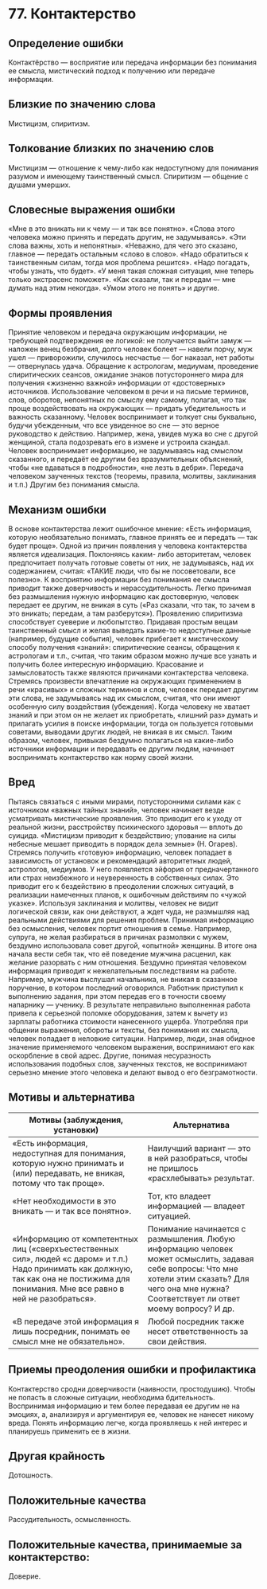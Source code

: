 # 77. Контактерство

## Определение ошибки
Контактёрство — восприятие или передача информации без понимания ее смысла, мистический подход к получению или передаче информации.

## Близкие по значению слова
Мистицизм, спиритизм.

## Толкование близких по значению слов
Мистицизм — отношение к чему-либо как недоступному для понимания разумом и имеющему таинственный смысл.
Спиритизм — общение с душами умерших.

## Словесные выражения ошибки
«Мне в это вникать ни к чему — и так все понятно».
«Слова этого человека можно принять и передать другим, не задумываясь».
«Эти слова важны, хоть и непонятны».
«Неважно, для чего это сказано, главное — передать остальным «слово в слово».
«Надо обратиться к таинственным силам, тогда моя проблема решится».
«Надо погадать, чтобы узнать, что будет».
«У меня такая сложная ситуация, мне теперь только экстрасенс поможет».
«Как сказали, так и передам — мне думать над этим некогда».
«Умом этого не понять» и другие.

## Формы проявления
Принятие человеком и передача окружающим информации, не требующей подтверждения ее логикой: не получается выйти замуж — наложен венец безбрачия, долго человек болеет — навели порчу, муж ушел — приворожили, случилось несчастье — бог наказал, нет работы — отвернулась удача.
Обращение к астрологам, медиумам, проведение спиритических сеансов, ожидание знаков потустороннего мира для получения «жизненно важной» информации от «достоверных» источников.
Использование человеком в речи и на письме терминов, слов, оборотов, непонятных по смыслу ему самому, полагая, что так проще воздействовать на окружающих — придать убедительность и важность сказанному.
Человек воспринимает и толкует сны буквально, будучи убежденным, что все увиденное во сне — это верное руководство к действию. Например, жена, увидев мужа во сне с другой женщиной, стала подозревать его в измене и устроила скандал.
Человек воспринимает информацию, не задумываясь над смыслом сказанного, и передаёт ее другим без вразумительных объяснений, чтобы «не вдаваться в подробности», «не лезть в дебри».
Передача человеком заученных текстов (теоремы, правила, молитвы, заклинания и т.п.) Другим без понимания смысла.

## Механизм ошибки
В основе контактерства лежит ошибочное мнение: «Есть информация, которую необязательно понимать, главное принять ее и передать — так будет проще».
Одной из причин появления у человека контактерства является идеализация. Поклоняясь каким- либо авторитетам, человек предпочитает получать готовые советы от них, не задумываясь, над их содержанием, считая: «ТАКИЕ люди, что бы не посоветовали, все полезно».
К восприятию информации без понимания ее смысла приводит также доверчивость и нерассудительность. Легко принимая без размышления нужную информацию как достоверную, человек передает ее другим, не вникая в суть («Раз сказали, что так, то зачем в это вникать; передам, а там разберутся»).
Проявлению спиритизма способствует суеверие и любопытство. Придавая простым вещам таинственный смысл и желая выведать какие-то недоступные данные (например, будущие события), человек прибегает к мистическому способу получения «знаний»: спиритические сеансы, обращения к астрологам и т.п., считая, что таким образом можно лучше все узнать и получить более интересную информацию.
Красование и замысловатость также являются причинами контактерства человека. Стремясь произвести впечатление на окружающих применением в речи «красивых» и сложных терминов и слов, человек передает другим эти слова, не задумываясь над их смыслом, считая, что они имеют особенную силу воздействия (убеждения).
Когда человеку не хватает знаний и при этом он не желает их приобретать, «лишний раз» думать и прилагать усилия в поиске информации, тогда он пользуется готовыми советами, выводами других людей, не вникая в их смысл.
Таким образом, человек, привыкая бездумно полагаться на какие-либо источники информации и передавать ее другим людям, начинает воспринимать контактерство как норму своей жизни.

## Вред
Пытаясь связаться с иными мирами, потусторонними силами как с источником «важных тайных знаний», человек начинает везде усматривать мистические проявления. Это приводит его к уходу от реальной жизни, расстройству психического здоровья — вплоть до суицида.
«Мистицизм приводит к бездействию; упование на силы небесные мешает приводить в порядок дела земные» (Н. Огарев). Стремясь получить «готовую» информацию, человек попадает в зависимость от установок и рекомендаций авторитетных людей, астрологов, медиумов. У него появляется эйфория от предначертанного или страх неизбежного и неуверенность в собственных силах. Это приводит его к бездействию в преодолении сложных ситуаций, в реализации намеченных планов, к ошибочным действиям по «чужой указке».
Используя заклинания и молитвы, человек не видит логической связи, как они действуют, а ждет чуда, не размышляя над реальными действиями для решения проблем.
Принимая информацию без осмысления, человек портит отношения в семье. Например, супруга, не желая разбираться в причинах размолвки с мужем, бездумно использовала совет другой, «опытной» женщины. В итоге она начала вести себя так, что её поведение мужчина расценил, как желание разорвать с ним отношения.
Бездумно принятая человеком информация приводит к нежелательным последствиям на работе. Например, мужчина выслушал начальника, не вникая в сказанное поручение, в котором последний оговорился. Работник приступил к выполнению задания, при этом передав его в точности своему напарнику — ученику. В результате неправильно выполненная работа привела к серьезной поломке оборудования, затем к вычету из зарплаты работника стоимости нанесенного ущерба.
Употребляя при общении выражения, обороты и тексты, без понимания их смысла, человек попадает в неловкие ситуации. Например, люди, зная обидное значение применяемого человеком выражения, воспринимают его как оскорбление в свой адрес. Другие, понимая несуразность использования подобных слов, заученных текстов, не воспринимают серьезно мнение этого человека и делают вывод о его безграмотности.

## Мотивы и альтернатива
Мотивы (заблуждения, установки) | Альтернатива
---| ---
«Есть информация, недоступная для понимания, которую нужно принимать и (или) передавать, не вникая, потому что так проще».	| Наилучший вариант — это в ней разобраться, чтобы не пришлось «расхлебывать» результат.
«Нет необходимости в это вникать — и так все понятно».	| Тот, кто владеет информацией — владеет ситуацией.
«Информацию от компетентных лиц («сверхъестественных сил», людей «с даром» и т.п.) Надо принимать как должную, так как она не постижима для понимания. Мне все равно в ней не разобраться».	| Понимание начинается с размышления. Любую информацию человек может осмыслить, задавая себе вопросы: Что мне хотели этим сказать? Для чего она мне нужна? Соответствует ли ответ моему вопросу? И др.
«В передаче этой информация я лишь посредник, понимать ее смысл мне не обязательно». | Любой посредник также несет ответственность за свои действия.

## Приемы преодоления ошибки и профилактика
Контактерство сродни доверчивости (наивности, простодушию). Чтобы не попасть в сложные ситуации, необходима бдительность. Воспринимая информацию и тем более передавая ее другим не на эмоциях, а, анализируя и аргументируя ее, человек не нанесет никому вреда.
Понять информацию легче, когда проявляешь к ней интерес и планируешь применить ее в жизни.

## Другая крайность
Дотошность.

## Положительные качества
Рассудительность, осмысленность.

## Положительные качества, принимаемые за контактерство:
Доверие. 
